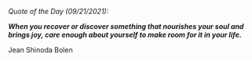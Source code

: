 *Quote of the Day (09/21/2021):*

_**When you recover or discover something that nourishes your soul and brings joy, care enough about yourself to make room for it in your life.**_

Jean Shinoda Bolen